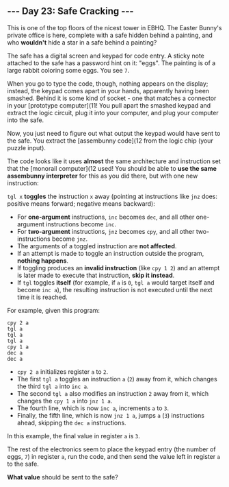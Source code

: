## --- Day 23: Safe Cracking ---
This is one of the top floors of the nicest tower in EBHQ. The Easter Bunny's private office is here, complete with a safe hidden behind a painting, and who **wouldn't** hide a star in a safe behind a painting?
 
The safe has a digital screen and keypad for code entry. A sticky note attached to the safe has a password hint on it: "eggs". The painting is of a large rabbit coloring some eggs. You see `7`.
 
When you go to type the code, though, nothing appears on the display; instead, the keypad comes apart in your hands, apparently having been smashed. Behind it is some kind of socket - one that matches a connector in your [prototype computer](11! You pull apart the smashed keypad and extract the logic circuit, plug it into your computer, and plug your computer into the safe.
 

Now, you just need to figure out what output the keypad would have sent to the safe. You extract the 
[assembunny code](12
 from the logic chip (your puzzle input).

 
The code looks like it uses **almost** the same architecture and instruction set that the [monorail computer](12 used! You should be able to **use the same assembunny interpreter** for this as you did there, but with one new instruction:
 
`tgl x` **toggles** the instruction `x` away (pointing at instructions like `jnz` does: positive means forward; negative means backward):
 
- For **one-argument** instructions, `inc` becomes `dec`, and all other one-argument instructions become `inc`.
- For **two-argument** instructions, `jnz` becomes `cpy`, and all other two-instructions become `jnz`.
- The arguments of a toggled instruction are **not affected**.
- If an attempt is made to toggle an instruction outside the program, **nothing happens**.
- If toggling produces an **invalid instruction** (like `cpy 1 2`) and an attempt is later made to execute that instruction, **skip it instead**.
- If `tgl` toggles **itself** (for example, if `a` is `0`, `tgl a` would target itself and become `inc a`), the resulting instruction is not executed until the next time it is reached.
 
For example, given this program:
 
```
cpy 2 a
tgl a
tgl a
tgl a
cpy 1 a
dec a
dec a
```
 
- `cpy 2 a` initializes register `a` to `2`.
- The first `tgl a` toggles an instruction `a` (`2`) away from it, which changes the third `tgl a` into `inc a`.
- The second `tgl a` also modifies an instruction `2` away from it, which changes the `cpy 1 a` into `jnz 1 a`.
- The fourth line, which is now `inc a`, increments `a` to `3`.
- Finally, the fifth line, which is now `jnz 1 a`, jumps `a` (`3`) instructions ahead, skipping the `dec a` instructions.
 
In this example, the final value in register `a` is `3`.
 
The rest of the electronics seem to place the keypad entry (the number of eggs, `7`) in register `a`, run the code, and then send the value left in register `a` to the safe.
 
**What value** should be sent to the safe?
 